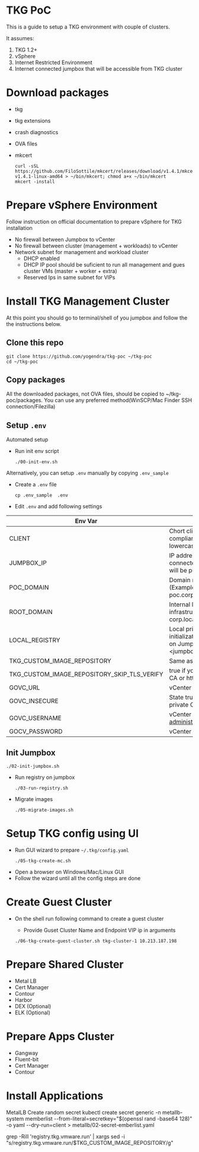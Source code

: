 # TKG PoC


This is a guide to setup a TKG environment with couple of clusters. 

It assumes:

1. TKG 1.2+
1. vSphere
1. Internet Restricted Environment
1. Internet connected jumpbox that will be accessible from TKG cluster

# Download packages
- tkg
- tkg extensions
- crash diagnostics
- OVA files 
- mkcert
  
  ```
  curl -sSL https://github.com/FiloSottile/mkcert/releases/download/v1.4.1/mkcert-v1.4.1-linux-amd64 > ~/bin/mkcert; chmod a+x ~/bin/mkcert
  mkcert -install
  ```  

# Prepare vSphere Environment
Follow instruction on official documentation to prepare vSphere for TKG installation
- No firewall between Jumpbox to vCenter
- No firewall between cluster (management + workloads) to vCenter
- Network subnet for management and workload cluster
  - DHCP enabled
  - DHCP IP pool should be suficient to run all management and gues cluster VMs (master + worker + extra)
  - Reserved Ips in same subnet for VIPs


# Install TKG Management Cluster

At this point you should go to terminal/shell of you jumpbox and follow the the instructions below. 

## Clone this repo

```
git clone https://github.com/yogendra/tkg-poc ~/tkg-poc
cd ~/tkg-poc
```

## Copy packages

All the downloaded packages, not OVA files, should be copied to ~/tkg-poc/packages. You can use any preferred method(WinSCP/Mac Finder SSH connection/Filezilla)

## Setup `.env`

Automated setup

- Run init env script

  ```
  ./00-init-env.sh
  ```

Alternatively, you can setup `.env` manually by copying `.env_sample`

- Create a `.env` file

  ```
  cp .env_sample  .env
  ```

- Edit `.env` and add following settings

| Env Var                                     | Description                                                                                       |
| ------------------------------------------- | ------------------------------------------------------------------------------------------------- |
| CLIENT                                      | Chort client name. DNS compliant (no spacem, lowercase, no underscore)                            |
| JUMPBOX_IP                                  | IP address of internet connected VM where images will be pulled and stores                        |
| POC_DOMAIN                                  | Domain name sufix for POC  (Example: tkg-poc.corp.local)                                          |
| ROOT_DOMAIN                                 | Internal Root Domain for infrastructure (Example: corp.local)                                     |
| LOCAL_REGISTRY                              | Local private registry for initialization. This might be on Jumpbox (Example: <jumpbox_ip>:5000 ) |
| TKG_CUSTOM_IMAGE_REPOSITORY                 | Same as LOCAL_REGISTRY                                                                            |
| TKG_CUSTOM_IMAGE_REPOSITORY_SKIP_TLS_VERIFY | true if you are using private CA or http only                                                     |
| GOVC_URL                                    | vCenter URL                                                                                       |
| GOVC_INSECURE                               | State true if vcenter  is using private CA certs                                                  |
| GOVC_USERNAME                               | vCenter username (Example: administrator@vsphere.local)                                           |
| GOCV_PASSWORD                               | vCenter password                                                                                  |

## Init Jumpbox

  ```
  ./02-init-jumpbox.sh
  ```

- Run registry on jumpbox

  ```
  ./03-run-registry.sh
  ```

- Migrate images

  ```
  ./05-migrate-images.sh
  ```

# Setup TKG config using UI
- Run GUI wizard to prepare `~/.tkg/config.yaml`
  ```
  ./05-tkg-create-mc.sh
  ```
- Open a browser on Windows/Mac/Linux GUI
- Follow the wizard until all the config steps are done


# Create Guest Cluster

- On the shell run following command to create a guest cluster

  - Provide Guset Cluster Name and Endpoint VIP ip in arguments

  ```
  ./06-tkg-create-guest-cluster.sh tkg-cluster-1 10.213.187.198
  ```

# Prepare Shared Cluster

- Metal LB
- Cert Manager
- Contour
- Harbor
- DEX (Optional)
- ELK (Optional)

# Prepare Apps Cluster

- Gangway
- Fluent-bit
- Cert Manager
- Contour

# Install Applications




MetalLB
Create random secret
kubectl create secret generic -n metallb-system memberlist --from-literal=secretkey="$(openssl rand -base64 128)" -o yaml --dry-run=client > metallb/02-secret-emberlist.yaml




grep -RiIl 'registry.tkg.vmware.run' | xargs sed -i "s/registry.tkg.vmware.run/$TKG_CUSTOM_IMAGE_REPOSITORY/g"
